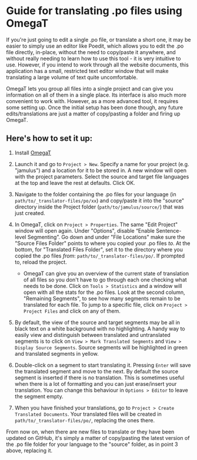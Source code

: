 # Guide for translating .po files using OmegaT

If you're just going to edit a single .po file, or translate a short one, it may be easier to simply use an editor like Poedit, which allows you to edit the .po file directly, in-place, without the need to copy/paste it anywhere, and without really needing to learn how to use this tool - it is very intuitive to use. However, if you intend to work through all the website documents, this application has a small, restricted text editor window that will make translating a large volume of text quite uncomfortable.

OmegaT lets you group all files into a single project and can give you information on all of them in a single place. Its interface is also much more convenient to work with. However, as a more advanced tool, it requires some setting up. Once the initial setup has been done though, any future edits/translations are just a matter of copy/pasting a folder and firing up OmegaT.

## Here's how to set it up:

1. Install [OmegaT](https://omegat.org/)

1. Launch it and go to `Project > New`. Specify a name for your project (e.g. "jamulus") and a location for it to be stored in. A new window will open with the project parameters. Select the source and target file languages at the top and leave the rest at defaults. Click OK.

1. Navigate to the folder containing the .po files for your language (in `path/to/_translator-files/po/xx`) and copy/paste it into the "source" directory inside the Project folder (`path/to/jamulus/source/`) that was just created.

1. In OmegaT, click on `Project > Properties`. The same "Edit Project" window will open again. Under "Options", disable “Enable Sentence-level Segmenting”. Go down and under "File Locations" make sure the "Source Files Folder" points to where you copied your .po files _to_. At the bottom, for "Translated Files Folder", set it to the directory where you copied the .po files _from_: `path/to/_translator-files/po/`. If prompted to, reload the project.

    * OmegaT can give you an overview of the current state of translation of all files so you don't have to go through each one checking what needs to be done. Click on `Tools > Statistics` and a window will open with all the stats for the .po files. Look at the second column, "Remaining Segments", to see how many segments remain to be translated for each file. To jump to a specific file, click on `Project > Project Files` and click on any of them.


1. By default, the view of the source and target segments may be all in black text on a white background with no highlighting. A handy way to easily view and distinguish between translated and untranslated segments is to click on `View > Mark Translated Segments` and `View > Display Source Segments`. Source segments will be highlighted in green and translated segments in yellow.

1. Double-click on a segment to start translating it. Pressing `Enter` will save the translated segment and move to the next. By default the source segment is inserted if there is no translation. This is sometimes useful when there is a lot of formatting and you can just erase/insert your translation. You can change this behaviour in `Options > Editor` to leave the segment empty.
1. When you have finished your translations, go to `Project > Create Translated Documents`. Your translated files will be created in `path/to/_translator-files/po/`, replacing the ones there.


 From now on, when there are new files to translate or they have been updated on GitHub, it's simply a matter of copy/pasting the latest version of the .po file folder for your language to the "source" folder, as in point 3 above, replacing it.
